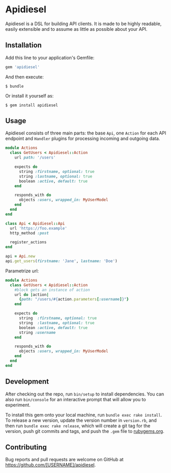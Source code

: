 # Apidiesel

Apidiesel is a DSL for building API clients. It is made to be highly readable,
easily extensible and to assume as little as possible about your API.

## Installation

Add this line to your application's Gemfile:

```ruby
gem 'apidiesel'
```

And then execute:

    $ bundle

Or install it yourself as:

    $ gem install apidiesel

## Usage

Apidiesel consists of three main parts: the base `Api`, one `Action` for each API
endpoint and `Handler` plugins for processing incoming and outgoing data.

```ruby
module Actions
  class GetUsers < Apidiesel::Action
    url path: '/users'

    expects do
      string :firstname, optional: true
      string :lastname, optional: true
      boolean :active, default: true
    end

    responds_with do
      objects :users, wrapped_in: MyUserModel
    end
  end
end
```

```ruby
class Api < Apidiesel::Api
  url 'https://foo.example'
  http_method :post

  register_actions
end

api = Api.new
api.get_users(firstname: 'Jane', lastname: 'Doe')
```
    
Parametrize url:

```ruby
module Actions
  class GetUsers < Apidiesel::Action
    #block gets an instance of action
    url do |action|
      {path: "/users/#{action.parameters[:username]}"}
    end

    expects do
      string  :firstname, optional: true
      string  :lastname, optional: true
      boolean :active, default: true
      string :username
    end

    responds_with do
      objects :users, wrapped_in: MyUserModel
    end
  end
end
```

## Development

After checking out the repo, run `bin/setup` to install dependencies. You can also run `bin/console` for an interactive prompt that will allow you to experiment.

To install this gem onto your local machine, run `bundle exec rake install`. To release a new version, update the version number in `version.rb`, and then run `bundle exec rake release`, which will create a git tag for the version, push git commits and tags, and push the `.gem` file to [rubygems.org](https://rubygems.org).

## Contributing

Bug reports and pull requests are welcome on GitHub at https://github.com/[USERNAME]/apidiesel.

